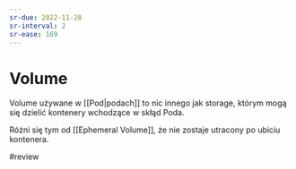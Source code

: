 ```yaml
---
sr-due: 2022-11-28
sr-interval: 2
sr-ease: 169
---
```


# Volume

Volume używane w [[Pod|podach]] to nic innego jak storage, którym mogą się dzielić kontenery wchodzące w skłąd Poda. 

Różni się tym od [[Ephemeral Volume]], że nie zostaje utracony po ubiciu kontenera.

#review
